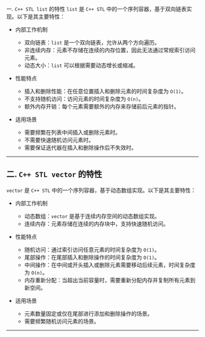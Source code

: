 一. `C++ STL list` 的特性
`list` 是 `C++ STL` 中的一个序列容器，基于双向链表实现。以下是其主要特性：

- 内部工作机制
  - 双向链表：`list` 是一个双向链表，允许从两个方向遍历。
  - 非连续内存：元素不存储在连续的内存位置，因此无法通过常规索引访问元素。
  - 动态大小：`list` 可以根据需要动态增长或缩减。

- 性能特点
  - 插入和删除性能：在任意位置插入和删除元素的时间复杂度为 `O(1)`。
  - 不支持随机访问：访问元素的时间复杂度为 `O(n)`。
  - 额外内存开销：每个元素需要额外的内存来存储前后元素的指针。

- 适用场景
  - 需要频繁在列表中间插入或删除元素时。
  - 不需要快速随机访问元素时。
  - 需要保证迭代器在插入和删除操作后不失效时。

---

## 二. `C++ STL vector` 的特性
`vector` 是 `C++ STL` 中的一个序列容器，基于动态数组实现。以下是其主要特性：

- 内部工作机制
  - 动态数组：`vector` 是基于连续内存空间的动态数组实现。
  - 连续内存：元素存储在连续的内存块中，支持快速随机访问。

- 性能特点
  - 随机访问：通过索引访问任意元素的时间复杂度为 `O(1)`。
  - 尾部操作：在尾部插入和删除操作的时间复杂度为 `O(1)`。
  - 中间操作：在中间或开头插入或删除元素需要移动后续元素，时间复杂度为 `O(n)`。
  - 内存重新分配：当超出当前容量时，需要重新分配内存并复制所有元素到新空间。

- 适用场景
  - 元素数量固定或仅在尾部进行添加和删除操作的场景。
  - 需要频繁随机访问元素的场景。

---
